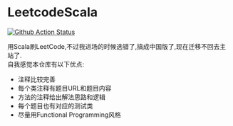 # LeetcodeScala  
[![Github Action Status](https://img.shields.io/github/workflow/status/Leibnizhu/LeetcodeScala/Scala%20CI?color=green&label=actions&logo=github&logoColor=orange
)](https://img.shields.io/github/workflow/status/Leibnizhu/LeetcodeScala/Scala%20CI?color=green&label=actions&logo=github&logoColor=orange
)

用Scala刷LeetCode,不过我进场的时候选错了,搞成中国版了,现在迁移不回去主站了.  
自我感觉本仓库有以下优点:  
- 注释比较完善
- 每个类注释有题目URL和题目内容
- 方法的注释给出解法思路和逻辑
- 每个题目也有对应的测试类
- 尽量用Functional Programming风格
  
